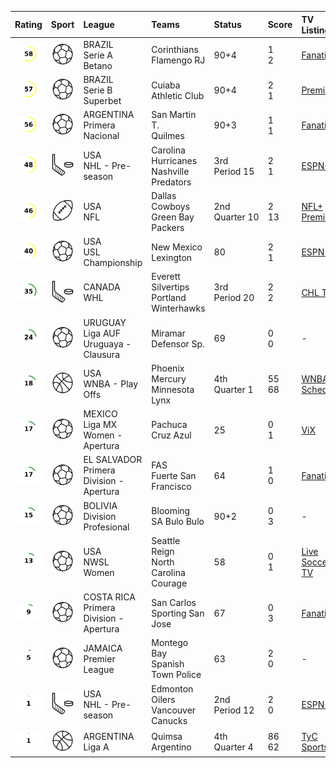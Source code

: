 | Rating                                                                                                                                 | Sport                                                                                                                     | League                                     | Teams                                      | Status         | Score    | TV Listing                                                                                                                    |
|:---------------------------------------------------------------------------------------------------------------------------------------|:--------------------------------------------------------------------------------------------------------------------------|:-------------------------------------------|:-------------------------------------------|:---------------|:---------|:------------------------------------------------------------------------------------------------------------------------------|
| <img src="https://raw.githubusercontent.com/BlakeDuncan25/Donut-SVG-Ratings/bac4e4a278175106499642192132b1786a9aec38/58.svg" alt="58"> | <img src="https://raw.githubusercontent.com/BlakeDuncan25/Donut-SVG-Ratings/master/soccer.png" alt="Soccer">              | BRAZIL<br>Serie A Betano                   | Corinthians<br>Flamengo RJ                 | 90+4           | 1<br>2   | <a href="https://watch.fanatiz.com/channels">Fanatiz</a>                                                                      |
| <img src="https://raw.githubusercontent.com/BlakeDuncan25/Donut-SVG-Ratings/bac4e4a278175106499642192132b1786a9aec38/57.svg" alt="57"> | <img src="https://raw.githubusercontent.com/BlakeDuncan25/Donut-SVG-Ratings/master/soccer.png" alt="Soccer">              | BRAZIL<br>Serie B Superbet                 | Cuiaba<br>Athletic Club                    | 90+4           | 2<br>1   | <a href="https://www.sling.com/international/brazilian">Premiere</a>                                                          |
| <img src="https://raw.githubusercontent.com/BlakeDuncan25/Donut-SVG-Ratings/bac4e4a278175106499642192132b1786a9aec38/56.svg" alt="56"> | <img src="https://raw.githubusercontent.com/BlakeDuncan25/Donut-SVG-Ratings/master/soccer.png" alt="Soccer">              | ARGENTINA<br>Primera Nacional              | San Martin T.<br>Quilmes                   | 90+3           | 1<br>1   | <a href="https://watch.fanatiz.com/channels">Fanatiz</a>                                                                      |
| <img src="https://raw.githubusercontent.com/BlakeDuncan25/Donut-SVG-Ratings/bac4e4a278175106499642192132b1786a9aec38/48.svg" alt="48"> | <img src="https://raw.githubusercontent.com/BlakeDuncan25/Donut-SVG-Ratings/master/hockey.png" alt="Ice Hockey">          | USA<br>NHL - Pre-season                    | Carolina Hurricanes<br>Nashville Predators | 3rd Period 15  | 2<br>1   | <a href="https://www.espn.com/espnplus/schedule/_/type/live/categoryId/2512ac76-a335-39cb-af51-b9afffc6571d">ESPN+</a>        |
| <img src="https://raw.githubusercontent.com/BlakeDuncan25/Donut-SVG-Ratings/bac4e4a278175106499642192132b1786a9aec38/46.svg" alt="46"> | <img src="https://raw.githubusercontent.com/BlakeDuncan25/Donut-SVG-Ratings/master/football.png" alt="American Football"> | USA<br>NFL                                 | Dallas Cowboys<br>Green Bay Packers        | 2nd Quarter 10 | 2<br>13  | <a href="https://www.nfl.com/plus/replays/">NFL+ Premium</a>                                                                  |
| <img src="https://raw.githubusercontent.com/BlakeDuncan25/Donut-SVG-Ratings/bac4e4a278175106499642192132b1786a9aec38/40.svg" alt="40"> | <img src="https://raw.githubusercontent.com/BlakeDuncan25/Donut-SVG-Ratings/master/soccer.png" alt="Soccer">              | USA<br>USL Championship                    | New Mexico<br>Lexington                    | 80             | 2<br>1   | <a href="https://www.espn.com/espnplus/schedule/_/type/live/categoryId/119cfa41-71d4-39bf-a790-6273a52b0259">ESPN+</a>        |
| <img src="https://raw.githubusercontent.com/BlakeDuncan25/Donut-SVG-Ratings/bac4e4a278175106499642192132b1786a9aec38/35.svg" alt="35"> | <img src="https://raw.githubusercontent.com/BlakeDuncan25/Donut-SVG-Ratings/master/hockey.png" alt="Ice Hockey">          | CANADA<br>WHL                              | Everett Silvertips<br>Portland Winterhawks | 3rd Period 20  | 2<br>2   | <a href="https://watch.chl.ca/whl_chl">CHL TV</a>                                                                             |
| <img src="https://raw.githubusercontent.com/BlakeDuncan25/Donut-SVG-Ratings/bac4e4a278175106499642192132b1786a9aec38/24.svg" alt="24"> | <img src="https://raw.githubusercontent.com/BlakeDuncan25/Donut-SVG-Ratings/master/soccer.png" alt="Soccer">              | URUGUAY<br>Liga AUF Uruguaya - Clausura    | Miramar<br>Defensor Sp.                    | 69             | 0<br>0   | -                                                                                                                             |
| <img src="https://raw.githubusercontent.com/BlakeDuncan25/Donut-SVG-Ratings/bac4e4a278175106499642192132b1786a9aec38/18.svg" alt="18"> | <img src="https://raw.githubusercontent.com/BlakeDuncan25/Donut-SVG-Ratings/master/basketball.png" alt="Basketball">      | USA<br>WNBA - Play Offs                    | Phoenix Mercury<br>Minnesota Lynx          | 4th Quarter 1  | 55<br>68 | <a href="https://www.sportsmediawatch.com/wnba-tv-schedule-2024-watch-stream-live/#SaturdaySeptember272025">WNBA Schedule</a> |
| <img src="https://raw.githubusercontent.com/BlakeDuncan25/Donut-SVG-Ratings/bac4e4a278175106499642192132b1786a9aec38/17.svg" alt="17"> | <img src="https://raw.githubusercontent.com/BlakeDuncan25/Donut-SVG-Ratings/master/soccer.png" alt="Soccer">              | MEXICO<br>Liga MX Women - Apertura         | Pachuca<br>Cruz Azul                       | 25             | 0<br>1   | <a href="https://vix.com/es-es/deportes">ViX</a>                                                                              |
| <img src="https://raw.githubusercontent.com/BlakeDuncan25/Donut-SVG-Ratings/bac4e4a278175106499642192132b1786a9aec38/17.svg" alt="17"> | <img src="https://raw.githubusercontent.com/BlakeDuncan25/Donut-SVG-Ratings/master/soccer.png" alt="Soccer">              | EL SALVADOR<br>Primera Division - Apertura | FAS<br>Fuerte San Francisco                | 64             | 1<br>0   | <a href="https://watch.fanatiz.com/channels">Fanatiz</a>                                                                      |
| <img src="https://raw.githubusercontent.com/BlakeDuncan25/Donut-SVG-Ratings/bac4e4a278175106499642192132b1786a9aec38/15.svg" alt="15"> | <img src="https://raw.githubusercontent.com/BlakeDuncan25/Donut-SVG-Ratings/master/soccer.png" alt="Soccer">              | BOLIVIA<br>Division Profesional            | Blooming<br>SA Bulo Bulo                   | 90+2           | 0<br>3   | -                                                                                                                             |
| <img src="https://raw.githubusercontent.com/BlakeDuncan25/Donut-SVG-Ratings/bac4e4a278175106499642192132b1786a9aec38/13.svg" alt="13"> | <img src="https://raw.githubusercontent.com/BlakeDuncan25/Donut-SVG-Ratings/master/soccer.png" alt="Soccer">              | USA<br>NWSL Women                          | Seattle Reign<br>North Carolina Courage    | 58             | 0<br>1   | <a href="https://www.livesoccertv.com/competitions/united-states/nwsl/">Live Soccer TV</a>                                    |
| <img src="https://raw.githubusercontent.com/BlakeDuncan25/Donut-SVG-Ratings/bac4e4a278175106499642192132b1786a9aec38/9.svg" alt="9">   | <img src="https://raw.githubusercontent.com/BlakeDuncan25/Donut-SVG-Ratings/master/soccer.png" alt="Soccer">              | COSTA RICA<br>Primera Division - Apertura  | San Carlos<br>Sporting San Jose            | 67             | 0<br>3   | <a href="https://watch.fanatiz.com/channels">Fanatiz</a>                                                                      |
| <img src="https://raw.githubusercontent.com/BlakeDuncan25/Donut-SVG-Ratings/bac4e4a278175106499642192132b1786a9aec38/5.svg" alt="5">   | <img src="https://raw.githubusercontent.com/BlakeDuncan25/Donut-SVG-Ratings/master/soccer.png" alt="Soccer">              | JAMAICA<br>Premier League                  | Montego Bay<br>Spanish Town Police         | 63             | 2<br>0   | -                                                                                                                             |
| <img src="https://raw.githubusercontent.com/BlakeDuncan25/Donut-SVG-Ratings/bac4e4a278175106499642192132b1786a9aec38/1.svg" alt="1">   | <img src="https://raw.githubusercontent.com/BlakeDuncan25/Donut-SVG-Ratings/master/hockey.png" alt="Ice Hockey">          | USA<br>NHL - Pre-season                    | Edmonton Oilers<br>Vancouver Canucks       | 2nd Period 12  | 2<br>0   | <a href="https://www.espn.com/espnplus/schedule/_/type/live/categoryId/2512ac76-a335-39cb-af51-b9afffc6571d">ESPN+</a>        |
| <img src="https://raw.githubusercontent.com/BlakeDuncan25/Donut-SVG-Ratings/bac4e4a278175106499642192132b1786a9aec38/1.svg" alt="1">   | <img src="https://raw.githubusercontent.com/BlakeDuncan25/Donut-SVG-Ratings/master/basketball.png" alt="Basketball">      | ARGENTINA<br>Liga A                        | Quimsa<br>Argentino                        | 4th Quarter 4  | 86<br>62 | <a href="https://watch.fanatiz.com/calendar">TyC Sports</a>                                                                   |